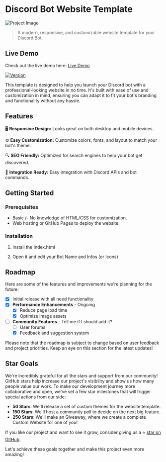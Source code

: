 # Discord Bot Website Template

![Project Image](https://files.catbox.moe/n03rwx.PNG)

> A modern, responsive, and customizable website template for your Discord Bot.

## Live Demo

Check out the live demo here: [Live Demo](http://leqit.de/leqitmusic)



[![Version](https://img.shields.io/badge/version-1.0.0-blue.svg)](1.0)


This template is designed to help you launch your Discord bot with a professional-looking website in no time. It's built with ease of use and customization in mind, ensuring you can adapt it to fit your bot's branding and functionality without any hassle.


## Features

🖥 **Responsive Design:** Looks great on both desktop and mobile devices.

⚙️ **Easy Customization:** Customize colors, fonts, and layout to match your bot's theme.

🔍 **SEO Friendly:** Optimized for search engines to help your bot get discovered.

🤖 **Integration Ready:** Easy integration with Discord APIs and bot commands.

## Getting Started

### Prerequisites

- Basic /- No knowledge of HTML/CSS for customization.
- Web hosting or GitHub Pages to deploy the website.

### Installation

1. Install the Index.html 

2. Open it and edit your Bot Name and Infos (or Icons)

## Roadmap

Here are some of the features and improvements we're planning for the future:

- [x] Initial release with all need functionality
- [x] **Performance Enhancements** - Ongoing
  - [x] Reduce page load time
  - [x] Optimize image assets
- [ ] **Community Features** - Tell me if I should add it?
  - [ ] User forums
  - [x] Feedback and suggestion system

Please note that the roadmap is subject to change based on user feedback and project priorities. Keep an eye on this section for the latest updates!

## Star Goals

We're incredibly grateful for all the stars and support from our community! GitHub stars help increase our project's visibility and show us how many people value our work. To make our development journey more collaborative and open, we've set a few star milestones that will trigger special actions from our side:

- **50 Stars**: We'll release a set of custom themes for the website template.
- **150 Stars**: We'll host a community poll to decide on the next big feature.
- **250 Stars**: We'll make an Giveaway, where we create a complete Custom Website for one of you!

If you like our project and want to see it grow, consider giving us a ⭐️ [star on GitHub](https://github.com/LeqitLama/Discord-Bot-Website).

Let's achieve these goals together and make this project even more amazing!

